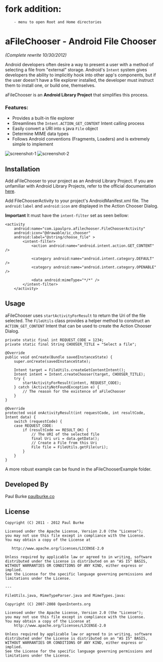 # fork addition:
        - menu to open Root and Home directories

# aFileChooser - Android File Chooser

*(Complete rewrite 10/30/2012)*

Android developers often desire a way to present a user with a method of selecting a file from "external" storage. Android's `Intent` system gives developers the ability to implicitly hook into other app's components, but if the user doesn't have a file explorer installed, the developer must instruct them to install one, or build one, themselves. 

aFileChooser is an __Android Library Project__ that simplifies this process.

### Features:

 * Provides a built-in file explorer
 * Streamlines the `Intent.ACTION_GET_CONTENT` Intent calling process
 * Easily convert a URI into s java `File` object
 * Determine MIME data types
 * Follows Android conventions (Fragments, Loaders) and is extremely simple to implement

![screenshot-1](https://raw.github.com/iPaulPro/aFileChooser/master/screenshot-1.png) ![screenshot-2](https://raw.github.com/iPaulPro/aFileChooser/master/screenshot-2.png)

## Installation

Add aFileChooser to your project as an Android Library Project. If you are unfamiliar with Android Library Projects, refer to the official documentation [here](http://developer.android.com/guide/developing/projects/projects-eclipse.html#ReferencingLibraryProject).

Add FileChooserActivity to your project's AndroidManifest.xml file. The `android:label` and `android:icon` are displayed in the Action Chooser Dialog.

__Important__ It must have the `intent-filter` set as seen bellow:

    <activity
        android:name="com.ipaulpro.afilechooser.FileChooserActivity"
        android:icon="@drawable/ic_chooser"
        android:label="@string/choose_file" >
            <intent-filter>
                <action android:name="android.intent.action.GET_CONTENT" />

                <category android:name="android.intent.category.DEFAULT" />
                <category android:name="android.intent.category.OPENABLE" />

                <data android:mimeType="*/*" />
            </intent-filter>
        </activity>

## Usage

aFileChooser uses `startActivityForResult` to return the Uri of the file selected. The `FileUtils` class provides a helper method to construct an `ACTION_GET_CONTENT` Intent that can be used to create the Action Chooser Dialog. 

    private static final int REQUEST_CODE = 1234;
    private static final String CHOOSER_TITLE = "Select a file";

    @Override
    public void onCreate(Bundle savedInstanceState) {
        super.onCreate(savedInstanceState);

        Intent target = FileUtils.createGetContentIntent();
        Intent intent = Intent.createChooser(target, CHOOSER_TITLE);
        try {
            startActivityForResult(intent, REQUEST_CODE);
        } catch (ActivityNotFoundException e) {
            // The reason for the existence of aFileChooser
        }
    }

    @Override
    protected void onActivityResult(int requestCode, int resultCode, Intent data) {
        switch (requestCode) {
        case REQUEST_CODE:	
            if (resultCode == RESULT_OK) {	
                // The URI of the selected file	
                final Uri uri = data.getData();
                // Create a File from this Uri
                File file = FileUtils.getFile(uri);
            }
        }
    }

A more robust example can be found in the aFileChooserExample folder.

## Developed By

Paul Burke [paulburke.co](http://paulburke.co/)

## License

    Copyright (C) 2011 - 2012 Paul Burke

    Licensed under the Apache License, Version 2.0 (the "License");
    you may not use this file except in compliance with the License.
    You may obtain a copy of the License at

       http://www.apache.org/licenses/LICENSE-2.0

    Unless required by applicable law or agreed to in writing, software
    distributed under the License is distributed on an "AS IS" BASIS,
    WITHOUT WARRANTIES OR CONDITIONS OF ANY KIND, either express or implied.
    See the License for the specific language governing permissions and
    limitations under the License.

    ---

    FileUtils.java, MimeTypeParser.java and MimeTypes.java:

    Copyright (C) 2007-2008 OpenIntents.org
 
    Licensed under the Apache License, Version 2.0 (the "License");
    you may not use this file except in compliance with the License.
    You may obtain a copy of the License at
        http://www.apache.org/licenses/LICENSE-2.0

    Unless required by applicable law or agreed to in writing, software
    distributed under the License is distributed on an "AS IS" BASIS,
    WITHOUT WARRANTIES OR CONDITIONS OF ANY KIND, either express or implied.
    See the License for the specific language governing permissions and
    limitations under the License.
